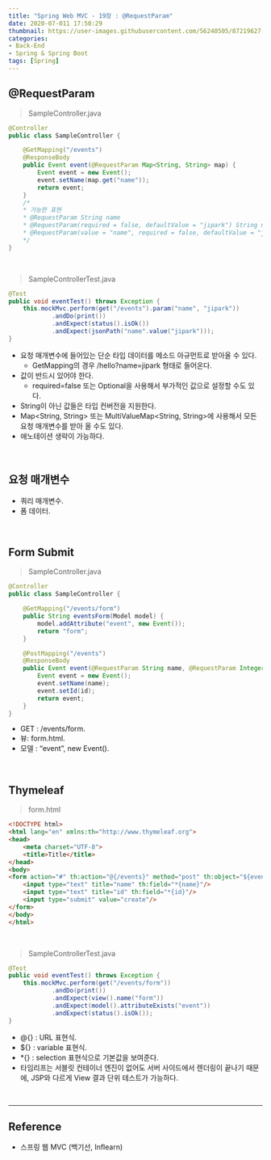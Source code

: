 ```yaml
---
title: "Spring Web MVC - 19장 : @RequestParam"
date: 2020-07-011 17:50:29
thumbnail: https://user-images.githubusercontent.com/56240505/87219627-c1f8af80-c397-11ea-96bb-83c3f59b7229.png
categories:
- Back-End
- Spring & Spring Boot
tags: [Spring]
---
```


## @RequestParam

> SampleController.java

```java
@Controller
public class SampleController {

    @GetMapping("/events")
    @ResponseBody
    public Event event(@RequestParam Map<String, String> map) {
        Event event = new Event();
        event.setName(map.get("name"));
        return event;
    }
    /*
    * 가능한 표현
    * @RequestParam String name
    * @RequestParam(required = false, defaultValue = "jipark") String name
    * @RequestParam(value = "name", required = false, defaultValue = "jipark") String nameValue
    */
}
```

<br>

> SampleControllerTest.java

```java
@Test
public void eventTest() throws Exception {
    this.mockMvc.perform(get("/events").param("name", "jipark"))
            .andDo(print())
            .andExpect(status().isOk())
            .andExpect(jsonPath("name".value("jipark")));
}
```

* 요청 매개변수에 들어있는 단순 타입 데이터를 메소드 아규먼트로 받아올 수 있다.
  * GetMapping의 경우 /hello?name=jipark 형태로 들어온다.
* 값이 반드시 있어야 한다.
	* required=false 또는 Optional을 사용해서 부가적인 값으로 설정할 수도 있다.
* String이 아닌 값들은 타입 컨버전을 지원한다.
* Map<String, String> 또는 MultiValueMap<String, String>에 사용해서 모든 요청 매개변수를 받아 올 수도 있다.
* 애노테이션 생략이 가능하다.

<br>

## 요청 매개변수

* 쿼리 매개변수.
* 폼 데이터.

<br>

## Form Submit

> SampleController.java

```java
@Controller
public class SampleController {

    @GetMapping("/events/form")
    public String eventsForm(Model model) {
        model.addAttribute("event", new Event());
        return "form";
    }

    @PostMapping("/events")
    @ResponseBody
    public Event event(@RequestParam String name, @RequestParam Integer id) {
        Event event = new Event();
        event.setName(name);
        event.setId(id);
        return event;
    }
}
```

* GET : /events/form.
* 뷰: form.html.
* 모델 : “event”, new Event().

<br>

## Thymeleaf

> form.html

```html
<!DOCTYPE html>
<html lang="en" xmlns:th="http://www.thymeleaf.org">
<head>
    <meta charset="UTF-8">
    <title>Title</title>
</head>
<body>
<form action="#" th:action="@{/events}" method="post" th:object="${event}">
    <input type="text" title="name" th:field="*{name}"/>
    <input type="text" title="id" th:field="*{id}"/>
    <input type="submit" value="create"/>
</form>
</body>
</html>
```

<br>

> SampleControllerTest.java

```java
@Test
public void eventTest() throws Exception {
    this.mockMvc.perform(get("/events/form"))
            .andDo(print())
            .andExpect(view().name("form"))
            .andExpect(model().attributeExists("event"))
            .andExpect(status().isOk());
}
```

*	@{} : URL 표현식.
*	${} : variable 표현식.
*	\*{} : selection 표현식으로 기본값을 보여준다.
*	타임리프는 서블릿 컨테이너 엔진이 없어도 서버 사이드에서 렌더링이 끝나기 때문에, JSP와 다르게 View 결과 단위 테스트가 가능하다.

<br>

---

## Reference

*	스프링 웹 MVC (백기선, Inflearn)
